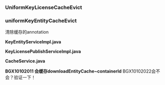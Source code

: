 ### UniformKeyLicenseCacheEvict
### uniformKeyEntityCacheEvict
清除缓存的annotation

**KeyEntityServiceImpl.java**

**KeyLicensePublishServiceImpl.java**

**CacheService.java**

**BGX10102011 会缓存downloadEntityCache~containerId**
BGX10102022会不会？验证一下！